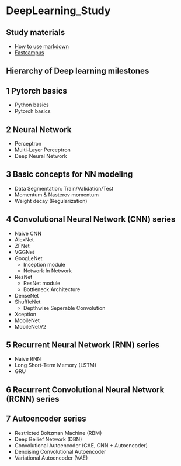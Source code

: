 # DeepLearning_Study

## Study materials
- [How to use markdown](https://guides.github.com/features/mastering-markdown/)
- [Fastcampus](https://github.com/tyami/PyTorch-FastCampus)


## Hierarchy of Deep learning milestones

## 1 Pytorch basics
- Python basics
- Pytorch basics

## 2 Neural Network
- Perceptron
- Multi-Layer Perceptron
- Deep Neural Network

## 3 Basic concepts for NN modeling
- Data Segmentation: Train/Validation/Test
- Momentum & Nasterov momentum
- Weight decay (Regularization)

## 4 Convolutional Neural Network (CNN) series
- Naive CNN
- AlexNet
- ZFNet
- VGGNet
- GoogLeNet
  + Inception module
  + Network In Network
- ResNet
  + ResNet module
  + Bottleneck Architecture
- DenseNet
- ShuffleNet
  + Depthwise Seperable Convolution
- Xception
- MobileNet
- MobileNetV2

## 5 Recurrent Neural Network (RNN) series
- Naive RNN
- Long Short-Term Memory (LSTM)
- GRU

## 6 Recurrent Convolutional Neural Network (RCNN) series

## 7 Autoencoder series
- Restricted Boltzman Machine (RBM)
- Deep Beilief Network (DBN)
- Convolutional Autoencoder (CAE, CNN + Autoencoder)
- Denoising Convolutional Autoencoder
- Variational Autoencoder (VAE)
